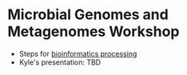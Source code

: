 # Microbial Genomes and Metagenomes Workshop

* Steps for [bioinformatics processing](bioinformatics-steps.md)
* Kyle's presentation: TBD

